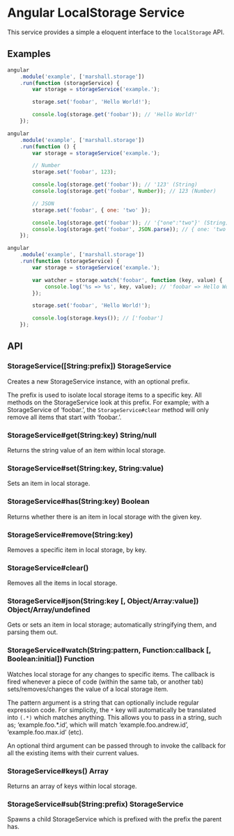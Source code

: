 # Angular LocalStorage Service

This service provides a simple a eloquent interface to the `localStorage` API.

## Examples

```js
angular
    .module('example', ['marshall.storage'])
    .run(function (storageService) {
        var storage = storageService('example.');

        storage.set('foobar', 'Hello World!');

        console.log(storage.get('foobar')); // 'Hello World!'
    });
```

```js
angular
    .module('example', ['marshall.storage'])
    .run(function () {
        var storage = storageService('example.');

        // Number
        storage.set('foobar', 123);

        console.log(storage.get('foobar')); // '123' (String)
        console.log(storage.get('foobar', Number)); // 123 (Number)

        // JSON
        storage.set('foobar', { one: 'two' });

        console.log(storage.get('foobar')); // '{"one":"two"}' (String)
        console.log(storage.get('foobar', JSON.parse)); // { one: 'two' } (Object)
    });
```

```js
angular
    .module('example', ['marshall.storage'])
    .run(function (storageService) {
        var storage = storageService('example.');

        var watcher = storage.watch('foobar', function (key, value) {
            console.log('%s => %s', key, value); // 'foobar => Hello World!'
        });

        storage.set('foobar', 'Hello World!');

        console.log(storage.keys()); // ['foobar']
    });
```

## API

### StorageService([String:prefix]) StorageService

Creates a new StorageService instance, with an optional prefix.

The prefix is used to isolate local storage items to a specific key. All methods on the StorageService look at this prefix. For example; with a StorageService of ‘foobar.’, the `StorageService#clear` method will only remove all items that start with ‘foobar.’.

### StorageService#get(String:key) String/null

Returns the string value of an item within local storage.

### StorageService#set(String:key, String:value)

Sets an item in local storage.

### StorageService#has(String:key) Boolean

Returns whether there is an item in local storage with the given key.

### StorageService#remove(String:key)

Removes a specific item in local storage, by key.

### StorageService#clear()

Removes all the items in local storage.

### StorageService#json(String:key [, Object/Array:value]) Object/Array/undefined

Gets or sets an item in local storage; automatically stringifying them, and parsing them out.

### StorageService#watch(String:pattern, Function:callback [, Boolean:initial]) Function

Watches local storage for any changes to specific items. The callback is fired whenever a piece of code (within the same tab, or another tab) sets/removes/changes the value of a local storage item.

The pattern argument is a string that can optionally include regular expression code. For simplicity, the `*` key will automatically be translated into `(.*)` which matches anything. This allows you to pass in a string, such as; ‘example.foo.*.id’, which will match ‘example.foo.andrew.id’, ‘example.foo.max.id’ (etc).

An optional third argument can be passed through to invoke the callback for all the existing items with their current values.

### StorageService#keys() Array

Returns an array of keys within local storage.

### StorageService#sub(String:prefix) StorageService

Spawns a child StorageService which is prefixed with the prefix the parent has.

